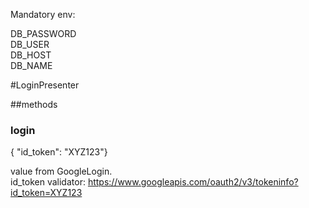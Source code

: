 Mandatory env:  

DB_PASSWORD  
DB_USER  
DB_HOST  
DB_NAME  

#LoginPresenter  

##methods
 
### login
{ "id_token": "XYZ123"}

value from GoogleLogin.  
id_token validator: https://www.googleapis.com/oauth2/v3/tokeninfo?id_token=XYZ123

